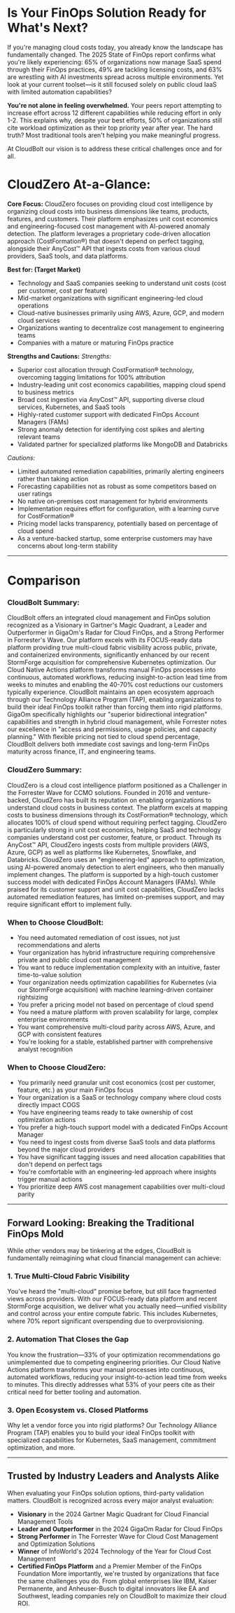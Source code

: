 # Is Your FinOps Solution Ready for What's Next?

If you're managing cloud costs today, you already know the landscape has fundamentally changed. The 2025 State of FinOps report confirms what you're likely experiencing: 65% of organizations now manage SaaS spend through their FinOps practices, 49% are tackling licensing costs, and 63% are wrestling with AI investments spread across multiple environments. Yet look at your current toolset—is it still focused solely on public cloud IaaS with limited automation capabilities? 

**You're not alone in feeling overwhelmed.** Your peers report attempting to increase effort across 12 different capabilities while reducing effort in only 1-2. This explains why, despite your best efforts, 50% of organizations still cite workload optimization as their top priority year after year. The hard truth? Most traditional tools aren't helping you make meaningful progress. 

At CloudBolt our vision is to address these critical challenges once and for all.

# CloudZero At-a-Glance:
**Core Focus:** CloudZero focuses on providing cloud cost intelligence by organizing cloud costs into business dimensions like teams, products, features, and customers. Their platform emphasizes unit cost economics and engineering-focused cost management with AI-powered anomaly detection. The platform leverages a proprietary code-driven allocation approach (CostFormation®) that doesn't depend on perfect tagging, alongside their AnyCost™ API that ingests costs from various cloud providers, SaaS tools, and data platforms.

**Best for: (Target Market)**
- Technology and SaaS companies seeking to understand unit costs (cost per customer, cost per feature)
- Mid-market organizations with significant engineering-led cloud operations
- Cloud-native businesses primarily using AWS, Azure, GCP, and modern cloud services
- Organizations wanting to decentralize cost management to engineering teams
- Companies with a mature or maturing FinOps practice

**Strengths and Cautions:**
_Strengths:_
- Superior cost allocation through CostFormation® technology, overcoming tagging limitations for 100% attribution
- Industry-leading unit cost economics capabilities, mapping cloud spend to business metrics
- Broad cost ingestion via AnyCost™ API, supporting diverse cloud services, Kubernetes, and SaaS tools
- Highly-rated customer support with dedicated FinOps Account Managers (FAMs)
- Strong anomaly detection for identifying cost spikes and alerting relevant teams
- Validated partner for specialized platforms like MongoDB and Databricks

_Cautions:_
- Limited automated remediation capabilities, primarily alerting engineers rather than taking action
- Forecasting capabilities not as robust as some competitors based on user ratings
- No native on-premises cost management for hybrid environments
- Implementation requires effort for configuration, with a learning curve for CostFormation®
- Pricing model lacks transparency, potentially based on percentage of cloud spend
- As a venture-backed startup, some enterprise customers may have concerns about long-term stability

---

# Comparison

### CloudBolt Summary:
CloudBolt offers an integrated cloud management and FinOps solution recognized as a Visionary in Gartner's Magic Quadrant, a Leader and Outperformer in GigaOm's Radar for Cloud FinOps, and a Strong Performer in Forrester's Wave. Our platform excels with its FOCUS-ready data platform providing true multi-cloud fabric visibility across public, private, and containerized environments, significantly enhanced by our recent StormForge acquisition for comprehensive Kubernetes optimization. Our Cloud Native Actions platform transforms manual FinOps processes into continuous, automated workflows, reducing insight-to-action lead time from weeks to minutes and enabling the 40-70% cost reductions our customers typically experience. CloudBolt maintains an open ecosystem approach through our Technology Alliance Program (TAP), enabling organizations to build their ideal FinOps toolkit rather than forcing them into rigid platforms. GigaOm specifically highlights our "superior bidirectional integration" capabilities and strength in hybrid cloud management, while Forrester notes our excellence in "access and permissions, usage policies, and capacity planning." With flexible pricing not tied to cloud spend percentage, CloudBolt delivers both immediate cost savings and long-term FinOps maturity across finance, IT, and engineering teams.

### CloudZero Summary:
CloudZero is a cloud cost intelligence platform positioned as a Challenger in the Forrester Wave for CCMO solutions. Founded in 2016 and venture-backed, CloudZero has built its reputation on enabling organizations to understand cloud costs in business context. The platform excels at mapping costs to business dimensions through its CostFormation® technology, which allocates 100% of cloud spend without requiring perfect tagging. CloudZero is particularly strong in unit cost economics, helping SaaS and technology companies understand cost per customer, feature, or product. Through its AnyCost™ API, CloudZero ingests costs from multiple providers (AWS, Azure, GCP) as well as platforms like Kubernetes, Snowflake, and Databricks. CloudZero uses an "engineering-led" approach to optimization, using AI-powered anomaly detection to alert engineers, who then manually implement changes. The platform is supported by a high-touch customer success model with dedicated FinOps Account Managers (FAMs). While praised for its customer support and unit cost capabilities, CloudZero lacks automated remediation features, has limited on-premises support, and may require significant effort to implement fully.

### When to Choose CloudBolt:
- You need automated remediation of cost issues, not just recommendations and alerts
- Your organization has hybrid infrastructure requiring comprehensive private and public cloud cost management
- You want to reduce implementation complexity with an intuitive, faster time-to-value solution
- Your organization needs optimization capabilities for Kubernetes (via our StormForge acquisition) with machine learning-driven container rightsizing
- You prefer a pricing model not based on percentage of cloud spend
- You need a mature platform with proven scalability for large, complex enterprise environments
- You want comprehensive multi-cloud parity across AWS, Azure, and GCP with consistent features
- You're looking for a stable, established partner with comprehensive analyst recognition

### When to Choose CloudZero:
- You primarily need granular unit cost economics (cost per customer, feature, etc.) as your main FinOps focus
- Your organization is a SaaS or technology company where cloud costs directly impact COGS
- You have engineering teams ready to take ownership of cost optimization actions
- You prefer a high-touch support model with a dedicated FinOps Account Manager
- You need to ingest costs from diverse SaaS tools and data platforms beyond the major cloud providers
- You have significant tagging issues and need allocation capabilities that don't depend on perfect tags
- You're comfortable with an engineering-led approach where insights trigger manual actions
- You prioritize deep AWS cost management capabilities over multi-cloud parity

---

## Forward Looking: Breaking the Traditional FinOps Mold
While other vendors may be tinkering at the edges, CloudBolt is fundamentally reimagining what cloud financial management can achieve:

### 1. True Multi-Cloud Fabric Visibility
You've heard the "multi-cloud" promise before, but still face fragmented views across providers. With our FOCUS-ready data platform and recent StormForge acquisition, we deliver what you actually need—unified visibility and control across your entire compute fabric. This includes Kubernetes, where 70% report significant overspending due to overprovisioning.

### 2. Automation That Closes the Gap
You know the frustration—33% of your optimization recommendations go unimplemented due to competing engineering priorities. Our Cloud Native Actions platform transforms your manual processes into continuous, automated workflows, reducing your insight-to-action lead time from weeks to minutes. This directly addresses what 53% of your peers cite as their critical need for better tooling and automation.

### 3. Open Ecosystem vs. Closed Platforms
Why let a vendor force you into rigid platforms? Our Technology Alliance Program (TAP) enables you to build your ideal FinOps toolkit with specialized capabilities for Kubernetes, SaaS management, commitment optimization, and more.

---
## Trusted by Industry Leaders and Analysts Alike
When evaluating your FinOps solution options, third-party validation matters. CloudBolt is recognized across every major analyst evaluation:
- **Visionary** in the 2024 Gartner Magic Quadrant for Cloud Financial Management Tools
- **Leader and Outperformer** in the 2024 GigaOm Radar for Cloud FinOps
- **Strong Performer** in The Forrester Wave for Cloud Cost Management and Optimization Solutions
- **Winner** of InfoWorld's 2024 Technology of the Year for Cloud Cost Management
- **Certified FinOps Platform** and a Premier Member of the FinOps Foundation More importantly, we're trusted by organizations that face the same challenges you do. From global enterprises like IBM, Kaiser Permanente, and Anheuser-Busch to digital innovators like EA and Southwest, leading companies rely on CloudBolt to maximize their cloud ROI.